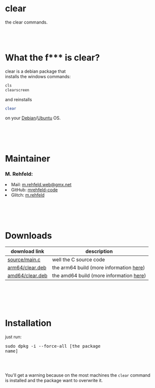 # clear
the clear commands.
<br /><br /><br /><br />

# What the f*** is clear?
clear is a debian package that <br />
installs the windows commands:<br />
```bash
cls
clearscreen
``` 
and reinstalls <br />
```bash
clear
``` 
on your <a href="https://debian.com/">Debian</a>/<a href="https://ubuntu.com/">Ubuntu</a> OS.<br />
<br /><br /><br /><br />

# Maintainer
### M. Rehfeld:<ul>
  <li>Mail: <a href="mailto:m.rehfeld.web@gmx.net">m.rehfeld.web@gmx.net</a></li>
  <li>GitHub: <a href="https://github.com/mrehfeld-code/">mrehfeld-code</a></li>
  <li>Glitch: <a href="https://glitch.com/@m_rehfeld">m.rehfeld</a></li></ul>
<br /><br /><br /><br />

# Downloads
| download link | description |
| ------------- | ----------- |
| [source/main.c](https://github.com/mrehfeld-code/clear/raw/main/source/main.c) | well the C source code |
| [arm64/clear.deb](https://github.com/mrehfeld-code/clear/raw/main/arm64/clear.deb) | the arm64 build (more information [here](https://github.com/mrehfeld-code/clear/tree/main/arm64#readme)) |
| [amd64/clear.deb](https://github.com/mrehfeld-code/clear/raw/main/amd64/clear.deb) | the amd64 build (more information [here](https://github.com/mrehfeld-code/clear/tree/main/amd64#readme)) |

<br /><br /><br /><br />

# Installation
just run: <pre>sudo dpkg -i --force-all [the package name]</pre><br /><br />

You'll get a warning because on the most machines the `clear` command <br />
is installed and the package want to overwrite it. <br />
